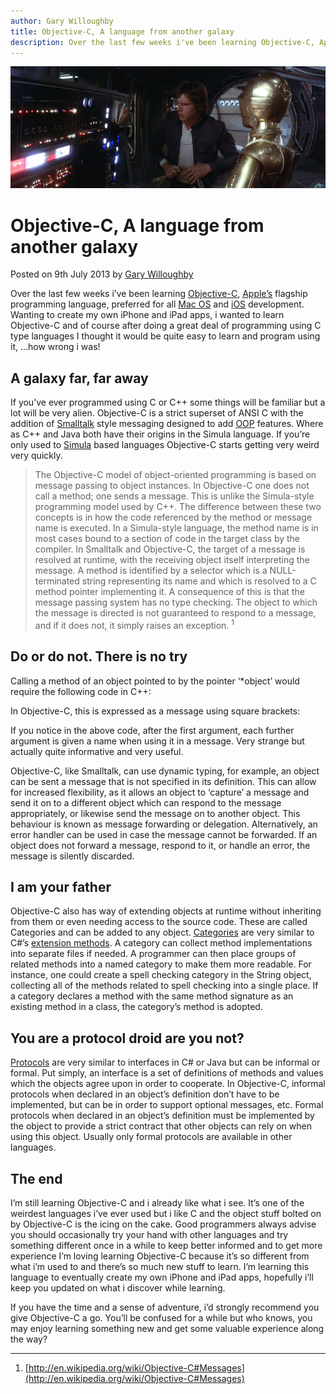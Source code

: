 ```yaml
---
author: Gary Willoughby
title: Objective-C, A language from another galaxy
description: Over the last few weeks i've been learning Objective-C, Apple's flagship programming language, preferred for all Mac OS and iOS development.
---
```


![](/articles/images/objective-c-a-language-from-another-galaxy-banner.png)

# Objective-C, A language from another galaxy

<time>Posted on 9th July 2013 by [Gary Willoughby](/pages/about.html)</time>

Over the last few weeks i’ve been learning [Objective-C](https://en.wikipedia.org/wiki/Objective-C), [Apple’s](https://en.wikipedia.org/wiki/Apple_Inc.) flagship programming language, preferred for all [Mac OS](https://en.wikipedia.org/wiki/Macintosh_operating_systems) and [iOS](https://en.wikipedia.org/wiki/IOS) development. Wanting to create my own iPhone and iPad apps, i wanted to learn Objective-C and of course after doing a great deal of programming using C type languages I thought it would be quite easy to learn and program using it, …how wrong i was!

## A galaxy far, far away

If you’ve ever programmed using C or C++ some things will be familiar but a lot will be very alien. Objective-C is a strict superset of ANSI C with the addition of [Smalltalk](https://en.wikipedia.org/wiki/Smalltalk) style messaging designed to add [OOP](https://en.wikipedia.org/wiki/Object-oriented_programming) features. Where as C++ and Java both have their origins in the Simula language. If you’re only used to [Simula](https://en.wikipedia.org/wiki/Simula) based languages Objective-C starts getting very weird very quickly.

> The Objective-C model of object-oriented programming is based on message passing to object instances. In Objective-C one does not call a method; one sends a message. This is unlike the Simula-style programming model used by C++. The difference between these two concepts is in how the code referenced by the method or message name is executed. In a Simula-style language, the method name is in most cases bound to a section of code in the target class by the compiler. In Smalltalk and Objective-C, the target of a message is resolved at runtime, with the receiving object itself interpreting the message. A method is identified by a selector which is a NULL-terminated string representing its name and which is resolved to a C method pointer implementing it. A consequence of this is that the message passing system has no type checking. The object to which the message is directed is not guaranteed to respond to a message, and if it does not, it simply raises an exception. <sup>1</sup>

## Do or do not. There is no try

Calling a method of an object pointed to by the pointer ‘*object’ would require the following code in C++:

<script src="https://gist.github.com/nomad-software/f97408e81fe20de541aecb194e5f415d.js"></script>

In Objective-C, this is expressed as a message using square brackets:

<script src="https://gist.github.com/nomad-software/154e9b7680433791882eb0633efb8781.js"></script>

If you notice in the above code, after the first argument, each further argument is given a name when using it in a message. Very strange but actually quite informative and very useful.

Objective-C, like Smalltalk, can use dynamic typing, for example, an object can be sent a message that is not specified in its definition. This can allow for increased flexibility, as it allows an object to ‘capture’ a message and send it on to a different object which can respond to the message appropriately, or likewise send the message on to another object. This behaviour is known as message forwarding or delegation. Alternatively, an error handler can be used in case the message cannot be forwarded. If an object does not forward a message, respond to it, or handle an error, the message is silently discarded.

## I am your father

Objective-C also has way of extending objects at runtime without inheriting from them or even needing access to the source code. These are called Categories and can be added to any object. [Categories](https://en.wikipedia.org/wiki/Objective-C#Categories) are very similar to C#’s [extension methods](https://en.wikipedia.org/wiki/Extension_method). A category can collect method implementations into separate files if needed. A programmer can then place groups of related methods into a named category to make them more readable. For instance, one could create a spell checking category in the String object, collecting all of the methods related to spell checking into a single place. If a category declares a method with the same method signature as an existing method in a class, the category’s method is adopted.

## You are a protocol droid are you not?

[Protocols](https://en.wikipedia.org/wiki/Objective-C#Protocols) are very similar to interfaces in C# or Java but can be informal or formal. Put simply, an interface is a set of definitions of methods and values which the objects agree upon in order to cooperate. In Objective-C, informal protocols when declared in an object’s definition don’t have to be implemented, but can be in order to support optional messages, etc. Formal protocols when declared in an object’s definition must be implemented by the object to provide a strict contract that other objects can rely on when using this object. Usually only formal protocols are available in other languages.

## The end

I’m still learning Objective-C and i already like what i see. It’s one of the weirdest languages i’ve ever used but i like C and the object stuff bolted on by Objective-C is the icing on the cake. Good programmers always advise you should occasionally try your hand with other languages and try something different once in a while to keep better informed and to get more experience I’m loving learning Objective-C because it’s so different from what i’m used to and there’s so much new stuff to learn. I’m learning this language to eventually create my own iPhone and iPad apps, hopefully i’ll keep you updated on what i discover while learning.

If you have the time and a sense of adventure, i’d strongly recommend you give Objective-C a go. You’ll be confused for a while but who knows, you may enjoy learning something new and get some valuable experience along the way?

---

1. [http://en.wikipedia.org/wiki/Objective-C#Messages](http://en.wikipedia.org/wiki/Objective-C#Messages)
